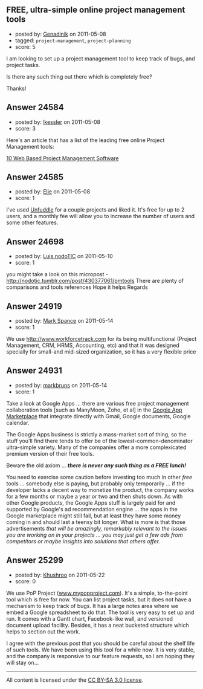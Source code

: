 ## FREE, ultra-simple online project management tools

- posted by: [Genadinik](https://stackexchange.com/users/-1/8929-genadinik) on 2011-05-08
- tagged: `project-management`, `project-planning`
- score: 5

I am looking to set up a project management tool to keep track of bugs, and project tasks.

Is there any such thing out there which is completely free?

Thanks!


## Answer 24584

- posted by: [lkessler](https://stackexchange.com/users/-1/1491-lkessler) on 2011-05-08
- score: 3

<p>Here's an article that has a list of the leading free online Project Management tools:</p>

<p><a href="http://www.ilovefreesoftware.com/27/webware/10-web-based-project-management-software.html" rel="nofollow">10 Web Based Project Management Software</a></p>



## Answer 24585

- posted by: [Elie](https://stackexchange.com/users/-1/1752-elie) on 2011-05-08
- score: 1

<p>I've used <a href="http://unfuddle.com/" rel="nofollow">Unfuddle</a> for a couple projects and liked it. It's free for up to 2 users, and a monthly fee will allow you to increase the number of users and some other features.</p>



## Answer 24698

- posted by: [Luis.nodoTIC](https://stackexchange.com/users/-1/10357-luis-nodotic) on 2011-05-10
- score: 1

you might take a look on this micropost - http://nodotic.tumblr.com/post/430377061/pmtools
There are plenty of comparisons and tools references
Hope it helps
Regards


## Answer 24919

- posted by: [Mark Spance](https://stackexchange.com/users/-1/10453-mark-spance) on 2011-05-14
- score: 1

We use http://www.workforcetrack.com for its being multifunctional (Project Management, CRM, HRMS, Accounting, etc) and that it was designed specially for small-and mid-sized organization, so it has a very flexible price


## Answer 24931

- posted by: [markbruns](https://stackexchange.com/users/-1/5918-markbruns) on 2011-05-14
- score: 1

<p>Take a look at Google Apps ... there are various free project management collaboration tools [such as ManyMoon, Zoho, et al] in the <a href="https://www.google.com/enterprise/marketplace/search?orderBy=rating&amp;query=&amp;categoryId=6" rel="nofollow">Google App Marketplace</a> that integrate directly with Gmail, Google documents, Google calendar.  </p>

<p>The Google Apps business is strictly a mass-market sort of thing, so the stuff you'll find there tends to offer be of the lowest-common-denominator ultra-simple variety.  Many of the companies offer a more complexicated premium version of their free tools.</p>

<p>Beware the old axiom ... <strong><em>there is never any such thing as a FREE lunch!</em></strong></p>

<p>You need to exercise some caution before investing too much in other <em>free</em> tools ... somebody else is paying, but probably only temporarily ... if the developer lacks a decent way to monetize the product, the company works for a few months or maybe a year or two and then shuts down.  As with other Google products, the Google Apps stuff is largely paid for and supported by Google's ad recommendation engine ... the apps in the Google marketplace might still fail, but at least they have some money coming in and should last a teensy bit longer.  What is more is that those advertisements <em>that will be amazingly, remarkably relevant to the issues you are working on in your projects ... you may just get a few ads from competitors or maybe insights into solutions that others offer.</em></p>



## Answer 25299

- posted by: [Khushroo](https://stackexchange.com/users/-1/10690-khushroo) on 2011-05-22
- score: 0

We use PoP Project (www.mypopproject.com). It's a simple, to-the-point tool which is free for now. You can list project tasks, but it does not have a mechanism to keep track of bugs. It has a large notes area where we embed a Google spreadsheet to do that. The tool is very easy to set up and run. It comes with a Gantt chart, Facebook-like wall, and versioned document upload facility. Besides, it has a neat bucketed structure which helps to section out the work.

I agree with the previous post that you should be careful about the shelf life of such tools. We have been using this tool for a while now. It is very stable, and the company is responsive to our feature requests, so I am hoping they will stay on...



---

All content is licensed under the [CC BY-SA 3.0 license](https://creativecommons.org/licenses/by-sa/3.0/).
